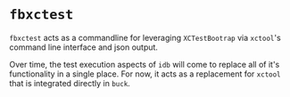 # `fbxctest`

`fbxctest` acts as a commandline for leveraging `XCTestBootrap` via `xctool`'s command line interface and json output.

Over time, the test execution aspects of `idb` will come to replace all of it's functionality in a single place. For now, it acts as a replacement for `xctool` that is integrated directly in `buck`.
